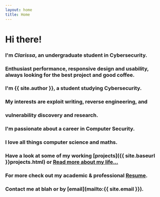 ```yaml
---
layout: home
title: Home
---
```


# Hi there!
### I'm **_Clarissa_**, an undergraduate student in Cybersecurity.
<h3>Enthusiast performance, responsive design and usability, always looking for the best project and good coffee.</h3>

### I'm **{{ site.author }}**, a student studying Cybersecurity.
### My interests are exploit writing, reverse engineering, and
### vulnerability discovery and research.
### I'm passionate about a career in Computer Security.
### I love all things computer science and maths.
### Have a look at some of my working [projects]({{ site.baseurl }}projects.html) or [Read more about my life...](/about.md)
### For more check out my academic &amp; professional [Resume](http://c1arissa.github.io/resume).
### Contact me at blah or by [email](mailto:{{ site.email }}).
